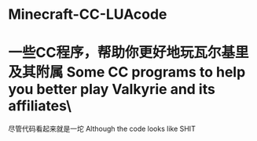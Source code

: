 # Minecraft-CC-LUAcode
# 一些CC程序，帮助你更好地玩瓦尔基里及其附属 Some CC programs to help you better play Valkyrie and its affiliates\
尽管代码看起来就是一坨 Although the code looks like SHIT
